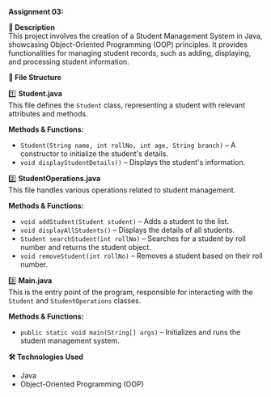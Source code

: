 **Assignment 03:**

**📌 Description**  
This project involves the creation of a Student Management System in Java, showcasing Object-Oriented Programming (OOP) principles. It provides functionalities for managing student records, such as adding, displaying, and processing student information.

**📂 File Structure**

1️⃣ **Student.java**  
This file defines the `Student` class, representing a student with relevant attributes and methods.  

**Methods & Functions:**  
- `Student(String name, int rollNo, int age, String branch)` – A constructor to initialize the student's details.  
- `void displayStudentDetails()` – Displays the student's information.

2️⃣ **StudentOperations.java**  
This file handles various operations related to student management.  

**Methods & Functions:**  
- `void addStudent(Student student)` – Adds a student to the list.  
- `void displayAllStudents()` – Displays the details of all students.  
- `Student searchStudent(int rollNo)` – Searches for a student by roll number and returns the student object.  
- `void removeStudent(int rollNo)` – Removes a student based on their roll number.

3️⃣ **Main.java**  
This is the entry point of the program, responsible for interacting with the `Student` and `StudentOperations` classes.  

**Methods & Functions:**  
- `public static void main(String[] args)` – Initializes and runs the student management system.

**🛠️ Technologies Used**  
- Java  
- Object-Oriented Programming (OOP)